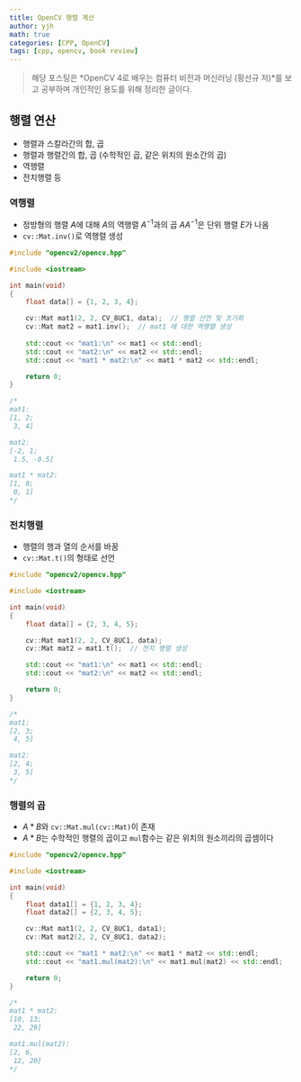 ```yaml
---
title: OpenCV 행렬 계산
author: yjh
math: true
categories: [CPP, OpenCV]
tags: [cpp, opencv, book review]
---
```


> 해당 포스팅은 *OpenCV 4로 배우는 컴퓨터 비전과 머신러닝 (황선규 저)*를 보고 공부하며 개인적인 용도를 위해 정리한 글이다.

## 행렬 연산

- 행렬과 스칼라간의 합, 곱
- 행렬과 행렬간의 합, 곱 (수학적인 곱, 같은 위치의 원소간의 곱)
- 역행렬
- 전치행렬 등

### 역행렬

- 정방형의 행렬 $A$에 대해 $A$의 역행렬 $A^{-1}$과의 곱 $AA^{-1}$은 단위 행렬 $E$가 나옴
- `cv::Mat.inv()`로 역행렬 생성

```cpp
#include "opencv2/opencv.hpp"

#include <iostream>

int main(void)
{
    float data[] = {1, 2, 3, 4};

    cv::Mat mat1(2, 2, CV_8UC1, data);  // 행렬 선언 및 초기화
    cv::Mat mat2 = mat1.inv();  // mat1 에 대한 역행렬 생성
    
    std::cout << "mat1:\n" << mat1 << std::endl;
    std::cout << "mat2:\n" << mat2 << std::endl;
    std::cout << "mat1 * mat2:\n" << mat1 * mat2 << std::endl;

    return 0;
}

/*
mat1:
[1, 2;
 3, 4]

mat2:
[-2, 1;
 1.5, -0.5]

mat1 * mat2:
[1, 0;
 0, 1]
*/
```

### 전치행렬

- 행렬의 행과 열의 순서를 바꿈
- `cv::Mat.t()`의 형태로 선언

```cpp
#include "opencv2/opencv.hpp"

#include <iostream>

int main(void)
{
    float data[] = {2, 3, 4, 5};

    cv::Mat mat1(2, 2, CV_8UC1, data);
    cv::Mat mat2 = mat1.t();  // 전치 행렬 생성

    std::cout << "mat1:\n" << mat1 << std::endl;
    std::cout << "mat2:\n" << mat2 << std::endl;

    return 0;
}

/*
mat1:
[2, 3;
 4, 5]

mat2:
[2, 4;
 3, 5]
*/
```

### 행렬의 곱

- $A * B$와 `cv::Mat.mul(cv::Mat)`이 존재
- $A * B$는 수학적인 행렬의 곱이고 `mul`함수는 같은 위치의 원소끼리의 곱셈이다

```cpp
#include "opencv2/opencv.hpp"

#include <iostream>

int main(void)
{
    float data1[] = {1, 2, 3, 4};
    float data2[] = {2, 3, 4, 5};

    cv::Mat mat1(2, 2, CV_8UC1, data1);
    cv::Mat mat2(2, 2, CV_8UC1, data2);

    std::cout << "mat1 * mat2:\n" << mat1 * mat2 << std::endl;
    std::cout << "mat1.mul(mat2):\n" << mat1.mul(mat2) << std::endl;

    return 0;
}

/*
mat1 * mat2:
[10, 13;
 22, 29]

mat1.mul(mat2):
[2, 6,
 12, 20]
*/

```
